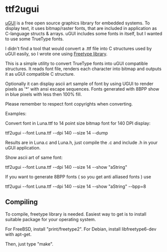 ttf2ugui
========

[uGUI][1] is a free open source graphics library for embedded systems. 
To display text, it uses bitmap/raster fonts, that are included
in application as C-language structs & arrays. uGUI includes
some fonts in itself, but I wanted to use some TrueType fonts.

I didn't find a tool that would convert a .ttf file into
C structures used by uGUI easily, so I wrote one using
[Freetype library][2].

This is a simple utility to convert TrueType fonts into uGUI compatible
structures. It reads font file, renders each character into bitmap
and outputs it as uGUI compatible C structure. 

Optionally it can display ascii art sample of font by using
UGUI to render pixels as '*' with ansi escape sequences.
Fonts generated with 8BPP show in blue pixels with less then 100% fill.

Please remember to respect font copyrights when converting.

Examples:

Convert font in Luna.ttf to 14 point size bitmap font for 140 DPI display:

ttf2ugui --font Luna.ttf --dpi 140 --size 14 --dump

Results are in Luna.c and Luna.h, just compile the
.c and include .h in your uGUI application.

Show ascii art of same font:

ttf2ugui --font Luna.ttf --dpi 140 --size 14 --show "aString"

If you want to generate 8BPP fonts ( so you get anti alliased fonts ) use

ttf2ugui --font Luna.ttf --dpi 140 --size 14 --show "aString" --bpp=8

Compiling
---------

To compile, freetype library is needed. Easiest way
to get is to install suitable package for your operating system.

For FreeBSD, install "print/freetype2".
For Debian, install libfreetype6-dev with apt-get.

Then, just type "make".

[1]: http://www.embeddedlightning.com/ugui/
[2]: http://freetype.org/
